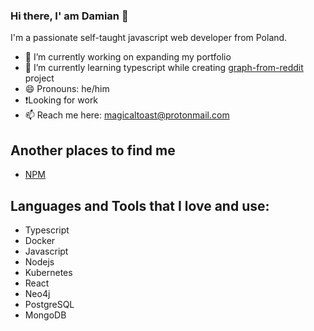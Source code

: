 ### Hi there, I' am Damian 👋

I'm a passionate self-taught javascript web developer from Poland.

- 🔭 I’m currently working on expanding my portfolio
- 🌱 I’m currently learning typescript while creating [graph-from-reddit](https://github.com/magicaltoast/graph-from-reddit) project
- 😄 Pronouns: he/him
- ❗Looking for work 
-  📫 Reach me here: magicaltoast@protonmail.com

## Another places to find me 
- [NPM](https://www.npmjs.com/~magicaltoast)
## Languages and Tools that I love and use:
- Typescript
- Docker
- Javascript
- Nodejs
- Kubernetes
- React
- Neo4j
- PostgreSQL
- MongoDB
